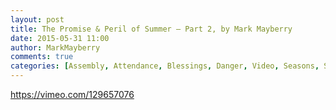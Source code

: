 ```yaml
---
layout: post
title: The Promise & Peril of Summer – Part 2, by Mark Mayberry
date: 2015-05-31 11:00
author: MarkMayberry
comments: true
categories: [Assembly, Attendance, Blessings, Danger, Video, Seasons, Summer, Worship]
---
```

https://vimeo.com/129657076
